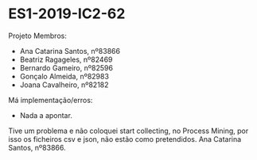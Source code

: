 # ES1-2019-IC2-62
Projeto
Membros:
- Ana Catarina Santos, nº83866
- Beatriz Ragageles, nº82469
- Bernardo Gameiro, nº82596
- Gonçalo Almeida, nº82983
- Joana Cavalheiro, nº82182


Má implementação/erros:
- Nada a apontar.

Tive um problema e não coloquei start collecting, no Process Mining, por isso os ficheiros csv e json, não estão como pretendidos. Ana Catarina Santos, nº83866.
